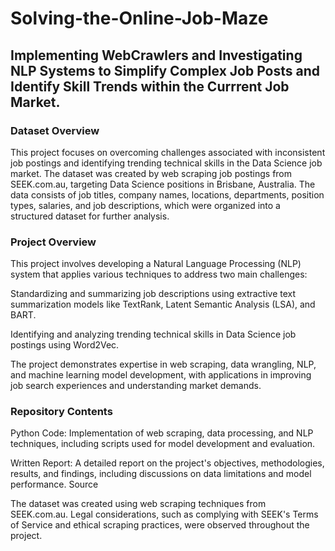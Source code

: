 # Solving-the-Online-Job-Maze
## Implementing WebCrawlers and Investigating NLP Systems to Simplify Complex Job Posts and Identify Skill Trends within the Currrent Job Market.

### Dataset Overview

This project focuses on overcoming challenges associated with inconsistent job postings and identifying trending technical skills in the Data Science job market. The dataset was created by web scraping job postings from SEEK.com.au, targeting Data Science positions in Brisbane, Australia. The data consists of job titles, company names, locations, departments, position types, salaries, and job descriptions, which were organized into a structured dataset for further analysis.

### Project Overview

This project involves developing a Natural Language Processing (NLP) system that applies various techniques to address two main challenges:

Standardizing and summarizing job descriptions using extractive text summarization models like TextRank, Latent Semantic Analysis (LSA), and BART.

Identifying and analyzing trending technical skills in Data Science job postings using Word2Vec.

The project demonstrates expertise in web scraping, data wrangling, NLP, and machine learning model development, with applications in improving job search experiences and understanding market demands.

### Repository Contents

Python Code: Implementation of web scraping, data processing, and NLP techniques, including scripts used for model development and evaluation.

Written Report: A detailed report on the project's objectives, methodologies, results, and findings, including discussions on data limitations and model performance.
Source

The dataset was created using web scraping techniques from SEEK.com.au. Legal considerations, such as complying with SEEK's Terms of Service and ethical scraping practices, were observed throughout the project.


